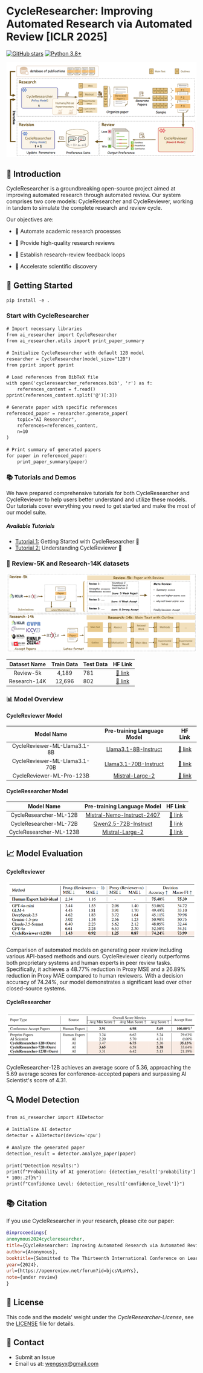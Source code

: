 # CycleResearcher: Improving Automated Research via Automated Review [ICLR 2025]


[![GitHub stars](https://img.shields.io/github/stars/zhu-minjun/Researcher)](https://github.com/username/CycleResearcher/stargazers) [![Python 3.8+](https://img.shields.io/badge/python-3.8+-blue.svg)](https://www.python.org/downloads/release/python-380/)



  ![](img/method.png)

## 🎯 Introduction

CycleResearcher is a groundbreaking open-source project aimed at improving automated research through automated review. Our system comprises two core models: CycleResearcher and CycleReviewer, working in tandem to simulate the complete research and review cycle.

Our objectives are:
- 🤖 Automate academic research processes

- 📝 Provide high-quality research reviews

- 🔄 Establish research-review feedback loops

- 🚀 Accelerate scientific discovery

  


## 🚀 Getting Started


`pip install -e .`

### Start with CycleResearcher
```
# Import necessary libraries
from ai_researcher import CycleResearcher
from ai_researcher.utils import print_paper_summary

# Initialize CycleResearcher with default 12B model
researcher = CycleResearcher(model_size="12B")
from pprint import pprint

# Load references from BibTeX file
with open('cycleresearcher_references.bib', 'r') as f:
    references_content = f.read()
pprint(references_content.split('@')[:3])

# Generate paper with specific references
referenced_paper = researcher.generate_paper(
    topic="AI Researcher",
    references=references_content,
    n=10
)

# Print summary of generated papers
for paper in referenced_paper:
    print_paper_summary(paper)
```

### 📚 Tutorials and Demos

We have prepared comprehensive tutorials for both CycleResearcher and CycleReviewer to help users better understand and utilize these models. Our tutorials cover everything you need to get started and make the most of our model suite.

##### Available Tutorials
- [Tutorial 1:](https://github.com/zhu-minjun/Researcher/blob/main/Tutorial/tutorial_1.ipynb) Getting Started with CycleResearcher 🚀
- [Tutorial 2:](https://github.com/zhu-minjun/Researcher/blob/main/Tutorial/tutorial_2.ipynb) Understanding CycleReviewer 📝




### 🔄 Review-5K and Research-14K datasets

  ![](img/dataset.png)

| Dataset Name | Train Data | Test Data |                           HF Link                            |
| :----------: | :--------: | --------- | :----------------------------------------------------------: |
|  Review-5k   |   4,189    | 781       | [🤗 link](https://huggingface.co/WestlakeNLP/WhizReviewer-ML-Llama3.1-8B) |
| Research-14K |   12,696   | 802       | [🤗 link](https://huggingface.co/WestlakeNLP/WhizReviewer-ML-Llama3.1-70B) |



### 📊 Model Overview

#### CycleReviewer Model

|          Model Name           |                 Pre-training Language Model                  |                           HF Link                            |
| :---------------------------: | :----------------------------------------------------------: | :----------------------------------------------------------: |
| CycleReviewer-ML-Llama3.1-8B  | [Llama3.1-8B-Instruct](https://huggingface.co/meta-llama/Meta-Llama-3.1-8B-Instruct) | [🤗 link](https://huggingface.co/WestlakeNLP/WhizReviewer-ML-Llama3.1-8B) |
| CycleReviewer-ML-Llama3.1-70B | [Llama3.1-70B-Instruct](https://huggingface.co/meta-llama/Meta-Llama-3.1-70B-Instruct) | [🤗 link](https://huggingface.co/WestlakeNLP/WhizReviewer-ML-Llama3.1-70B) |
|   CycleReviewer-ML-Pro-123B   | [Mistral-Large-2](https://huggingface.co/mistralai/Mistral-Large-Instruct-2407) | [🤗 link](https://huggingface.co/WestlakeNLP/WhizReviewer-ML-Pro-123B) |

#### CycleResearcher Model

|       Model Name        |                 Pre-training Language Model                  |                           HF Link                            |
| :---------------------: | :----------------------------------------------------------: | :----------------------------------------------------------: |
| CycleResearcher-ML-12B  | [Mistral-Nemo-Instruct-2407](https://huggingface.co/mistralai/Mistral-Nemo-Instruct-2407) | [🤗 link](https://huggingface.co/WestlakeNLP/CycleResearcher-12B) |
| CycleResearcher-ML-72B  | [Qwen2.5-72B-Instruct](https://huggingface.co/Qwen/Qwen2.5-72B-Instruct) | [🤗 link](https://huggingface.co/WestlakeNLP/CycleResearcher-72B) |
| CycleResearcher-ML-123B | [Mistral-Large-2](https://huggingface.co/mistralai/Mistral-Large-Instruct-2407) | [🤗 link](https://huggingface.co/WestlakeNLP/CycleResearcher-123B) |



## 📈 Model Evaluation

#### CycleReviewer

  <img src="img/cyclereviewer.png"  />

Comparison of automated models on generating peer review including various API-based methods and ours. CycleReviewer clearly outperforms both proprietary systems and human experts in peer review tasks. Specifically, it achieves a 48.77\% reduction in Proxy MSE and a 26.89\% reduction in Proxy MAE compared to human reviewers. With a decision accuracy of 74.24\%, our model demonstrates a significant lead over other closed-source systems.

#### CycleResearcher

![.img/cycleresearcher.png](/img/cycleresearcher.png)

CycleResearcher-12B achieves an average score of 5.36, approaching the 5.69 average scores for conference-accepted papers and surpassing AI Scientist's score of 4.31.

## 🔍 Model Detection

```
from ai_researcher import AIDetector

# Initialize AI detector
detector = AIDetector(device='cpu')

# Analyze the generated paper
detection_result = detector.analyze_paper(paper)

print("Detection Results:")
print(f"Probability of AI generation: {detection_result['probability'] * 100:.2f}%")
print(f"Confidence Level: {detection_result['confidence_level']}")
```



## 📚 Citation

If you use CycleResearcher in your research, please cite our paper:

```bibtex
@inproceedings{
anonymous2024cycleresearcher,
title={CycleResearcher: Improving Automated Research via Automated Review},
author={Anonymous},
booktitle={Submitted to The Thirteenth International Conference on Learning Representations},
year={2024},
url={https://openreview.net/forum?id=bjcsVLoHYs},
note={under review}
}
```

## 📄 License

This code and the models' weight under the *CycleResearcher-License*, see the [LICENSE](LICENSE.md) file for details.



## 📮 Contact

- Submit an Issue
- Email us at: wengsyx@gmail.com
